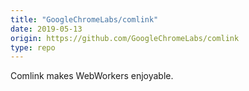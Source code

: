 ```yaml
---
title: "GoogleChromeLabs/comlink"
date: 2019-05-13
origin: https://github.com/GoogleChromeLabs/comlink
type: repo
---
```


Comlink makes WebWorkers enjoyable.